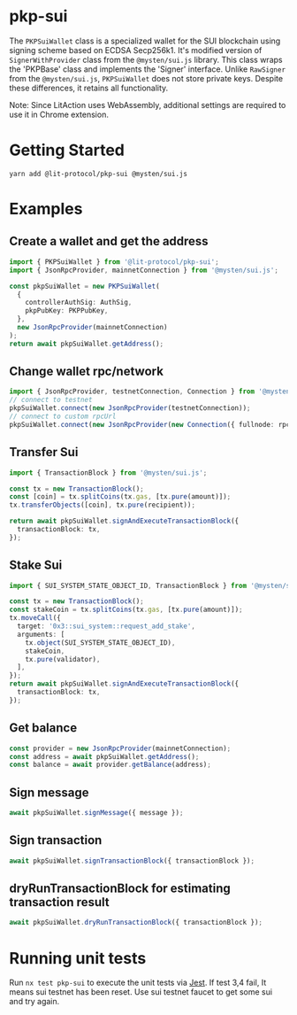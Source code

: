 # pkp-sui

The `PKPSuiWallet` class is a specialized wallet for the SUI blockchain using signing scheme based on ECDSA Secp256k1. It's modified version of `SignerWithProvider` class from the `@mysten/sui.js` library. This class wraps the 'PKPBase' class and implements the 'Signer' interface. Unlike `RawSigner` from the `@mysten/sui.js`, `PKPSuiWallet` does not store private keys. Despite these differences, it retains all functionality.

Note: Since LitAction uses WebAssembly, additional settings are required to use it in Chrome extension.

# Getting Started

```
yarn add @lit-protocol/pkp-sui @mysten/sui.js
```

# Examples

## Create a wallet and get the address

```typescript
import { PKPSuiWallet } from '@lit-protocol/pkp-sui';
import { JsonRpcProvider, mainnetConnection } from '@mysten/sui.js';

const pkpSuiWallet = new PKPSuiWallet(
  {
    controllerAuthSig: AuthSig,
    pkpPubKey: PKPPubKey,
  },
  new JsonRpcProvider(mainnetConnection)
);
return await pkpSuiWallet.getAddress();
```

## Change wallet rpc/network

```typescript
import { JsonRpcProvider, testnetConnection, Connection } from '@mysten/sui.js';
// connect to testnet
pkpSuiWallet.connect(new JsonRpcProvider(testnetConnection));
// connect to custom rpcUrl
pkpSuiWallet.connect(new JsonRpcProvider(new Connection({ fullnode: rpcUrl })));
```

## Transfer Sui

```typescript
import { TransactionBlock } from '@mysten/sui.js';

const tx = new TransactionBlock();
const [coin] = tx.splitCoins(tx.gas, [tx.pure(amount)]);
tx.transferObjects([coin], tx.pure(recipient));

return await pkpSuiWallet.signAndExecuteTransactionBlock({
  transactionBlock: tx,
});
```

## Stake Sui

```typescript
import { SUI_SYSTEM_STATE_OBJECT_ID, TransactionBlock } from '@mysten/sui.js';

const tx = new TransactionBlock();
const stakeCoin = tx.splitCoins(tx.gas, [tx.pure(amount)]);
tx.moveCall({
  target: '0x3::sui_system::request_add_stake',
  arguments: [
    tx.object(SUI_SYSTEM_STATE_OBJECT_ID),
    stakeCoin,
    tx.pure(validator),
  ],
});
return await pkpSuiWallet.signAndExecuteTransactionBlock({
  transactionBlock: tx,
});
```

## Get balance

```typescript
const provider = new JsonRpcProvider(mainnetConnection);
const address = await pkpSuiWallet.getAddress();
const balance = await provider.getBalance(address);
```

## Sign message

```typescript
await pkpSuiWallet.signMessage({ message });
```

## Sign transaction

```typescript
await pkpSuiWallet.signTransactionBlock({ transactionBlock });
```

## dryRunTransactionBlock for estimating transaction result

```typescript
await pkpSuiWallet.dryRunTransactionBlock({ transactionBlock });
```

# Running unit tests

Run `nx test pkp-sui` to execute the unit tests via [Jest](https://jestjs.io).
If test 3,4 fail, It means sui testnet has been reset. Use sui testnet faucet to get some sui and try again.
